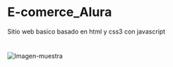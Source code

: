# E-comerce_Alura
Sitio web basico basado en html y css3 con javascript 
#

![Imagen-muestra](https://user-images.githubusercontent.com/82356629/177147630-5caca8e3-c57c-4ba0-aa00-54473472a7ad.PNG)


